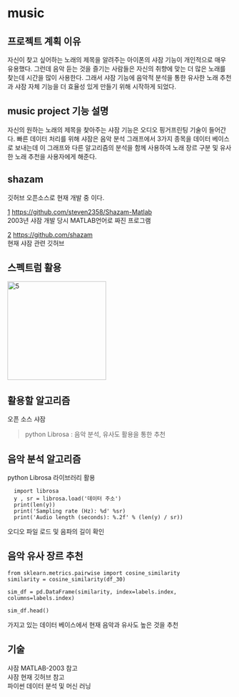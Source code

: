 # music


## 프로젝트 계획 이유
자신이 찾고 싶어하는 노래의 제목을 알려주는 아이폰의 샤잠 기능이 개인적으로 매우 유용했다.
그런데 음악 듣는 것을 즐기는 사람들은 자신의 취향에 맞는 더 많은 노래를 찾는데 시간을 많이 사용한다.
그래서 샤잠 기능에 음악적 분석을 통한 유사한 노래 추천과 샤잠 자체 기능을 더 효율성 있게 만들기 위해 시작하게 되었다.

## music project 기능 설명 
자신의 원하는 노래의 제목을 찾아주는 샤잠 기능은 오디오 핑거프린팅 기술이 들어간다. 빠른 데이터 처리를 위해 샤잠은 음악 분석 그래프에서 3가지 종목을 데이터 베이스로 보내는데 이 그래프와 다른 알고리즘의 분석을 함께 사용하여 노래 장르 구분 및 유사한 노래 추천을 사용자에게 해준다.


## shazam 
깃허브 오픈소스로 현재 개발 중 이다.


[1](https://github.com/steven2358/Shazam-Matlab)  https://github.com/steven2358/Shazam-Matlab   
2003년 샤잠 개발 당시 MATLAB언어로 짜진 프로그램  


[2](https://github.com/shazam)  https://github.com/shazam    
현재 샤잠 관련 깃허브

## 스펙트럼 활용
<img width="221" alt="5" src="https://user-images.githubusercontent.com/91644564/139565422-fa0546c7-b43d-432a-b378-550c444a2658.png">

## 활용할 알고리즘
오픈 소스 샤잠
 >python Librosa : 음악 분석, 유사도 활용을 통한 추천
   
## 음악 분석 알고리즘
python Librosa 라이브러리 활용
``` 
  import librosa
  y , sr = librosa.load('데이터 주소') 
  print(len(y))
  print('Sampling rate (Hz): %d' %sr)
  print('Audio length (seconds): %.2f' % (len(y) / sr)) 
 ``` 
오디오 파일 로드 및 음파의 길이 확인 

## 음악 유사 장르 추천
``` 
from sklearn.metrics.pairwise import cosine_similarity
similarity = cosine_similarity(df_30)   

sim_df = pd.DataFrame(similarity, index=labels.index, columns=labels.index)

sim_df.head()
 ``` 
가지고 있는 데이터 베이스에서 현재 음악과 유사도 높은 것을 추천

## 기술 
샤잠 MATLAB-2003 참고   
샤잠 현재 깃허브 참고      
파이썬 데이터 분석 및 머신 러닝
